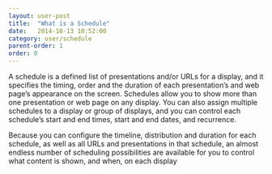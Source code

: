 ```yaml
---
layout: user-post
title:  "What is a Schedule"
date:   2014-10-13 10:52:00
category: user/schedule
parent-order: 1
order: 0
---
```


A schedule is a defined list of presentations and/or URLs for a display, and it specifies the timing, order and the duration of each presentation’s and web page’s appearance on the screen.  Schedules allow you to show more than one presentation or web page on any display.  You can also assign multiple schedules to a display or group of displays, and you can control each schedule’s start and end times, start and end dates, and recurrence.  

Because you can configure the timeline, distribution and duration for each schedule, as well as all URLs and presentations in that schedule, an almost endless number of scheduling possibilities are available for you to control what content is shown, and when, on each display